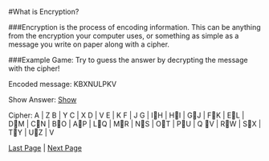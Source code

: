 #What is Encryption?###Encryption is the process of encoding information. This can be anything from the encryption your computer uses, or something as simple as a message you write on paper along with a cipher.###Example Game:Try to guess the answer by decrypting the message with the cipher!Encoded message: KBXNULPKVShow Answer: [Show](./page2.md)Cipher:A | ZB | YC | XD | VE | KF | JG | IH | HI | GJ | FK | EL | DM | CN | BO | AP | LQ | MR | NS | OT | PU | Q V | RW | SX | TY | UZ | V[Last Page](./README.md)  |  [Next Page](./page3.md)